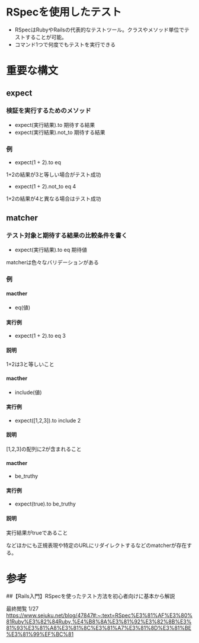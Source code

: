 # RSpecを使用したテスト
 - RSpecはRubyやRailsの代表的なテストツール。クラスやメソッド単位でテストすることが可能。
 - コマンド1つで何度でもテストを実行できる
 
# 重要な構文
 ## expect
  ### 検証を実行するためのメソッド
 - expect(実行結果).to 期待する結果
 - expect(実行結果).not_to 期待する結果
 
 ### 例
 - expect(1 + 2).to eq
 
 1+2の結果が3と等しい場合がテスト成功
 
 - expect(1 + 2).not_to eq 4
 
 1+2の結果が4と異なる場合はテスト成功
 
## matcher
 ### テスト対象と期待する結果の比較条件を書く
 - expect(実行結果).to eq 期待値
 
 matcherは色々なバリデーションがある
 
 ### 例
 #### macther
 - eq(値)
 #### 実行例
 - expect(1 + 2).to eq 3
 #### 説明
 
 1+2は3と等しいこと

#### macther
 - include(値)
 #### 実行例
 - expect([1,2,3]).to include 2
 #### 説明
 
[1,2,3]の配列に2が含まれること


#### macther
 - be_truthy
 #### 実行例
 - expect(true).to be_truthy 
 #### 説明
 
実行結果がtrueであること

などほかにも正規表現や特定のURLにリダイレクトするなどのmatcherが存在する。

# 参考

##【Rails入門】RSpecを使ったテスト方法を初心者向けに基本から解説

最終閲覧 1/27
https://www.sejuku.net/blog/47847#:~:text=RSpec%E3%81%AF%E3%80%81Ruby%E3%82%84Ruby,%E4%B8%8A%E3%81%92%E3%82%8B%E3%81%93%E3%81%A8%E3%81%8C%E3%81%A7%E3%81%8D%E3%81%BE%E3%81%99%EF%BC%81

